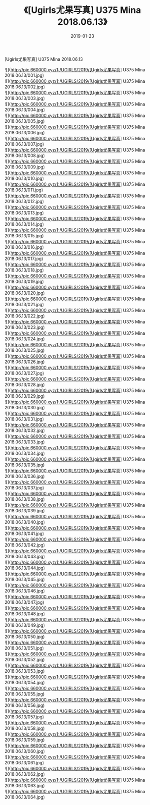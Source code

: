 ﻿---
layout: post
title:  《[Ugirls尤果写真] U375 Mina 2018.06.13》
date:   2019-01-23
img: http://pic.660000.xyz/1:/UGIRLS/2019/[Ugirls尤果写真] U375 Mina 2018.06.13/000.jpg
categories: [美女, 清纯, 唯美]
---

[Ugirls尤果写真] U375 Mina 2018.06.13

 ![](http://pic.660000.xyz/1:/UGIRLS/2019/[Ugirls尤果写真] U375 Mina 2018.06.13/001.jpg) <br>![](http://pic.660000.xyz/1:/UGIRLS/2019/[Ugirls尤果写真] U375 Mina 2018.06.13/002.jpg) <br>![](http://pic.660000.xyz/1:/UGIRLS/2019/[Ugirls尤果写真] U375 Mina 2018.06.13/003.jpg) <br>![](http://pic.660000.xyz/1:/UGIRLS/2019/[Ugirls尤果写真] U375 Mina 2018.06.13/004.jpg) <br>![](http://pic.660000.xyz/1:/UGIRLS/2019/[Ugirls尤果写真] U375 Mina 2018.06.13/005.jpg) <br>![](http://pic.660000.xyz/1:/UGIRLS/2019/[Ugirls尤果写真] U375 Mina 2018.06.13/006.jpg) <br>![](http://pic.660000.xyz/1:/UGIRLS/2019/[Ugirls尤果写真] U375 Mina 2018.06.13/007.jpg) <br>![](http://pic.660000.xyz/1:/UGIRLS/2019/[Ugirls尤果写真] U375 Mina 2018.06.13/008.jpg) <br>![](http://pic.660000.xyz/1:/UGIRLS/2019/[Ugirls尤果写真] U375 Mina 2018.06.13/009.jpg) <br>![](http://pic.660000.xyz/1:/UGIRLS/2019/[Ugirls尤果写真] U375 Mina 2018.06.13/010.jpg) <br>![](http://pic.660000.xyz/1:/UGIRLS/2019/[Ugirls尤果写真] U375 Mina 2018.06.13/011.jpg) <br>![](http://pic.660000.xyz/1:/UGIRLS/2019/[Ugirls尤果写真] U375 Mina 2018.06.13/012.jpg) <br>![](http://pic.660000.xyz/1:/UGIRLS/2019/[Ugirls尤果写真] U375 Mina 2018.06.13/013.jpg) <br>![](http://pic.660000.xyz/1:/UGIRLS/2019/[Ugirls尤果写真] U375 Mina 2018.06.13/014.jpg) <br>![](http://pic.660000.xyz/1:/UGIRLS/2019/[Ugirls尤果写真] U375 Mina 2018.06.13/015.jpg) <br>![](http://pic.660000.xyz/1:/UGIRLS/2019/[Ugirls尤果写真] U375 Mina 2018.06.13/016.jpg) <br>![](http://pic.660000.xyz/1:/UGIRLS/2019/[Ugirls尤果写真] U375 Mina 2018.06.13/017.jpg) <br>![](http://pic.660000.xyz/1:/UGIRLS/2019/[Ugirls尤果写真] U375 Mina 2018.06.13/018.jpg) <br>![](http://pic.660000.xyz/1:/UGIRLS/2019/[Ugirls尤果写真] U375 Mina 2018.06.13/019.jpg) <br>![](http://pic.660000.xyz/1:/UGIRLS/2019/[Ugirls尤果写真] U375 Mina 2018.06.13/020.jpg) <br>![](http://pic.660000.xyz/1:/UGIRLS/2019/[Ugirls尤果写真] U375 Mina 2018.06.13/021.jpg) <br>![](http://pic.660000.xyz/1:/UGIRLS/2019/[Ugirls尤果写真] U375 Mina 2018.06.13/022.jpg) <br>![](http://pic.660000.xyz/1:/UGIRLS/2019/[Ugirls尤果写真] U375 Mina 2018.06.13/023.jpg) <br>![](http://pic.660000.xyz/1:/UGIRLS/2019/[Ugirls尤果写真] U375 Mina 2018.06.13/024.jpg) <br>![](http://pic.660000.xyz/1:/UGIRLS/2019/[Ugirls尤果写真] U375 Mina 2018.06.13/025.jpg) <br>![](http://pic.660000.xyz/1:/UGIRLS/2019/[Ugirls尤果写真] U375 Mina 2018.06.13/026.jpg) <br>![](http://pic.660000.xyz/1:/UGIRLS/2019/[Ugirls尤果写真] U375 Mina 2018.06.13/027.jpg) <br>![](http://pic.660000.xyz/1:/UGIRLS/2019/[Ugirls尤果写真] U375 Mina 2018.06.13/028.jpg) <br>![](http://pic.660000.xyz/1:/UGIRLS/2019/[Ugirls尤果写真] U375 Mina 2018.06.13/029.jpg) <br>![](http://pic.660000.xyz/1:/UGIRLS/2019/[Ugirls尤果写真] U375 Mina 2018.06.13/030.jpg) <br>![](http://pic.660000.xyz/1:/UGIRLS/2019/[Ugirls尤果写真] U375 Mina 2018.06.13/031.jpg) <br>![](http://pic.660000.xyz/1:/UGIRLS/2019/[Ugirls尤果写真] U375 Mina 2018.06.13/032.jpg) <br>![](http://pic.660000.xyz/1:/UGIRLS/2019/[Ugirls尤果写真] U375 Mina 2018.06.13/033.jpg) <br>![](http://pic.660000.xyz/1:/UGIRLS/2019/[Ugirls尤果写真] U375 Mina 2018.06.13/034.jpg) <br>![](http://pic.660000.xyz/1:/UGIRLS/2019/[Ugirls尤果写真] U375 Mina 2018.06.13/035.jpg) <br>![](http://pic.660000.xyz/1:/UGIRLS/2019/[Ugirls尤果写真] U375 Mina 2018.06.13/036.jpg) <br>![](http://pic.660000.xyz/1:/UGIRLS/2019/[Ugirls尤果写真] U375 Mina 2018.06.13/037.jpg) <br>![](http://pic.660000.xyz/1:/UGIRLS/2019/[Ugirls尤果写真] U375 Mina 2018.06.13/038.jpg) <br>![](http://pic.660000.xyz/1:/UGIRLS/2019/[Ugirls尤果写真] U375 Mina 2018.06.13/039.jpg) <br>![](http://pic.660000.xyz/1:/UGIRLS/2019/[Ugirls尤果写真] U375 Mina 2018.06.13/040.jpg) <br>![](http://pic.660000.xyz/1:/UGIRLS/2019/[Ugirls尤果写真] U375 Mina 2018.06.13/041.jpg) <br>![](http://pic.660000.xyz/1:/UGIRLS/2019/[Ugirls尤果写真] U375 Mina 2018.06.13/042.jpg) <br>![](http://pic.660000.xyz/1:/UGIRLS/2019/[Ugirls尤果写真] U375 Mina 2018.06.13/043.jpg) <br>![](http://pic.660000.xyz/1:/UGIRLS/2019/[Ugirls尤果写真] U375 Mina 2018.06.13/044.jpg) <br>![](http://pic.660000.xyz/1:/UGIRLS/2019/[Ugirls尤果写真] U375 Mina 2018.06.13/045.jpg) <br>![](http://pic.660000.xyz/1:/UGIRLS/2019/[Ugirls尤果写真] U375 Mina 2018.06.13/046.jpg) <br>![](http://pic.660000.xyz/1:/UGIRLS/2019/[Ugirls尤果写真] U375 Mina 2018.06.13/047.jpg) <br>![](http://pic.660000.xyz/1:/UGIRLS/2019/[Ugirls尤果写真] U375 Mina 2018.06.13/048.jpg) <br>![](http://pic.660000.xyz/1:/UGIRLS/2019/[Ugirls尤果写真] U375 Mina 2018.06.13/049.jpg) <br>![](http://pic.660000.xyz/1:/UGIRLS/2019/[Ugirls尤果写真] U375 Mina 2018.06.13/050.jpg) <br>![](http://pic.660000.xyz/1:/UGIRLS/2019/[Ugirls尤果写真] U375 Mina 2018.06.13/051.jpg) <br>![](http://pic.660000.xyz/1:/UGIRLS/2019/[Ugirls尤果写真] U375 Mina 2018.06.13/052.jpg) <br>![](http://pic.660000.xyz/1:/UGIRLS/2019/[Ugirls尤果写真] U375 Mina 2018.06.13/053.jpg) <br>![](http://pic.660000.xyz/1:/UGIRLS/2019/[Ugirls尤果写真] U375 Mina 2018.06.13/054.jpg) <br>![](http://pic.660000.xyz/1:/UGIRLS/2019/[Ugirls尤果写真] U375 Mina 2018.06.13/055.jpg) <br>![](http://pic.660000.xyz/1:/UGIRLS/2019/[Ugirls尤果写真] U375 Mina 2018.06.13/056.jpg) <br>![](http://pic.660000.xyz/1:/UGIRLS/2019/[Ugirls尤果写真] U375 Mina 2018.06.13/057.jpg) <br>![](http://pic.660000.xyz/1:/UGIRLS/2019/[Ugirls尤果写真] U375 Mina 2018.06.13/058.jpg) <br>![](http://pic.660000.xyz/1:/UGIRLS/2019/[Ugirls尤果写真] U375 Mina 2018.06.13/059.jpg) <br>![](http://pic.660000.xyz/1:/UGIRLS/2019/[Ugirls尤果写真] U375 Mina 2018.06.13/060.jpg) <br>![](http://pic.660000.xyz/1:/UGIRLS/2019/[Ugirls尤果写真] U375 Mina 2018.06.13/061.jpg) <br>![](http://pic.660000.xyz/1:/UGIRLS/2019/[Ugirls尤果写真] U375 Mina 2018.06.13/062.jpg) <br>![](http://pic.660000.xyz/1:/UGIRLS/2019/[Ugirls尤果写真] U375 Mina 2018.06.13/063.jpg) <br>![](http://pic.660000.xyz/1:/UGIRLS/2019/[Ugirls尤果写真] U375 Mina 2018.06.13/064.jpg) <br>